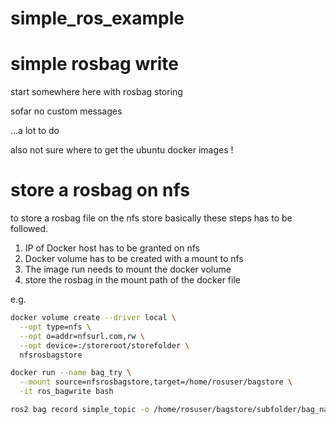 # simple_ros_example

# simple rosbag write

start somewhere here with rosbag storing

sofar no custom messages

...a lot to do

also not sure where to get the ubuntu docker images ! 

# store a rosbag on nfs

to store a rosbag file on the nfs store basically these steps has to be followed.

1. IP of Docker host has to be granted on nfs
2. Docker volume has to be created with a mount to nfs
3. The image run needs to mount the docker volume
4. store the rosbag in the mount path of the docker file

e.g.

``` bash
docker volume create --driver local \
  --opt type=nfs \
  --opt o=addr=nfsurl.com,rw \
  --opt device=:/storeroot/storefolder \
  nfsrosbagstore
```

``` bash
docker run --name bag_try \
  --mount source=nfsrosbagstore,target=/home/rosuser/bagstore \
  -it ros_bagwrite bash
```

``` bash
ros2 bag record simple_topic -o /home/rosuser/bagstore/subfolder/bag_name
```
